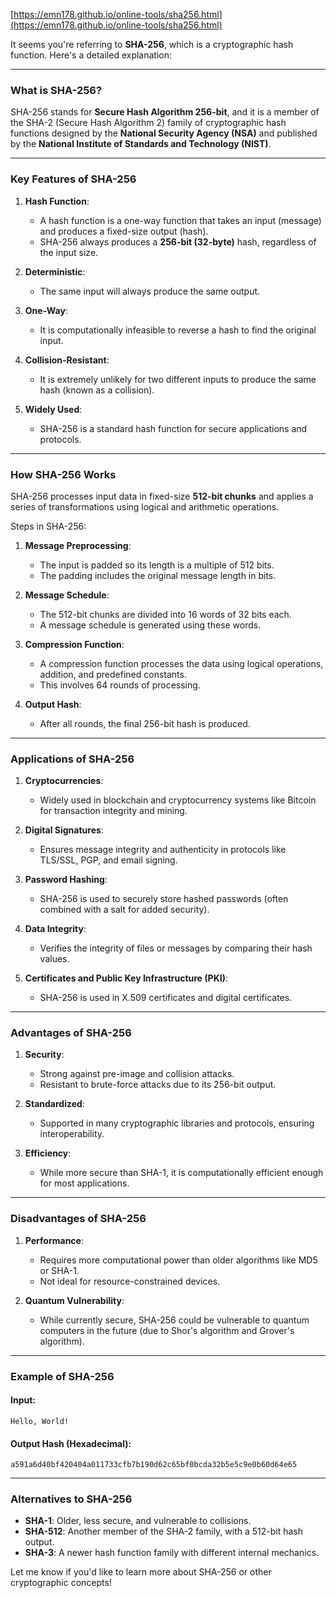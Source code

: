 [https://emn178.github.io/online-tools/sha256.html](https://emn178.github.io/online-tools/sha256.html)

It seems you're referring to **SHA-256**, which is a cryptographic hash function. Here's a detailed explanation:

---

### **What is SHA-256?**
SHA-256 stands for **Secure Hash Algorithm 256-bit**, and it is a member of the SHA-2 (Secure Hash Algorithm 2) family of cryptographic hash functions designed by the **National Security Agency (NSA)** and published by the **National Institute of Standards and Technology (NIST)**.

---

### **Key Features of SHA-256**

1. **Hash Function**:
   - A hash function is a one-way function that takes an input (message) and produces a fixed-size output (hash).
   - SHA-256 always produces a **256-bit (32-byte)** hash, regardless of the input size.

2. **Deterministic**:
   - The same input will always produce the same output.

3. **One-Way**:
   - It is computationally infeasible to reverse a hash to find the original input.

4. **Collision-Resistant**:
   - It is extremely unlikely for two different inputs to produce the same hash (known as a collision).

5. **Widely Used**:
   - SHA-256 is a standard hash function for secure applications and protocols.

---

### **How SHA-256 Works**
SHA-256 processes input data in fixed-size **512-bit chunks** and applies a series of transformations using logical and arithmetic operations.

Steps in SHA-256:
1. **Message Preprocessing**:
   - The input is padded so its length is a multiple of 512 bits.
   - The padding includes the original message length in bits.

2. **Message Schedule**:
   - The 512-bit chunks are divided into 16 words of 32 bits each.
   - A message schedule is generated using these words.

3. **Compression Function**:
   - A compression function processes the data using logical operations, addition, and predefined constants.
   - This involves 64 rounds of processing.

4. **Output Hash**:
   - After all rounds, the final 256-bit hash is produced.

---

### **Applications of SHA-256**

1. **Cryptocurrencies**:
   - Widely used in blockchain and cryptocurrency systems like Bitcoin for transaction integrity and mining.

2. **Digital Signatures**:
   - Ensures message integrity and authenticity in protocols like TLS/SSL, PGP, and email signing.

3. **Password Hashing**:
   - SHA-256 is used to securely store hashed passwords (often combined with a salt for added security).

4. **Data Integrity**:
   - Verifies the integrity of files or messages by comparing their hash values.

5. **Certificates and Public Key Infrastructure (PKI)**:
   - SHA-256 is used in X.509 certificates and digital certificates.

---

### **Advantages of SHA-256**
1. **Security**:
   - Strong against pre-image and collision attacks.
   - Resistant to brute-force attacks due to its 256-bit output.

2. **Standardized**:
   - Supported in many cryptographic libraries and protocols, ensuring interoperability.

3. **Efficiency**:
   - While more secure than SHA-1, it is computationally efficient enough for most applications.

---

### **Disadvantages of SHA-256**
1. **Performance**:
   - Requires more computational power than older algorithms like MD5 or SHA-1.
   - Not ideal for resource-constrained devices.

2. **Quantum Vulnerability**:
   - While currently secure, SHA-256 could be vulnerable to quantum computers in the future (due to Shor's algorithm and Grover's algorithm).

---

### **Example of SHA-256**

#### Input:
```
Hello, World!
```

#### Output Hash (Hexadecimal):
```
a591a6d40bf420404a011733cfb7b190d62c65bf0bcda32b5e5c9e0b60d64e65
```

---

### **Alternatives to SHA-256**
- **SHA-1**: Older, less secure, and vulnerable to collisions.
- **SHA-512**: Another member of the SHA-2 family, with a 512-bit hash output.
- **SHA-3**: A newer hash function family with different internal mechanics.

Let me know if you'd like to learn more about SHA-256 or other cryptographic concepts!